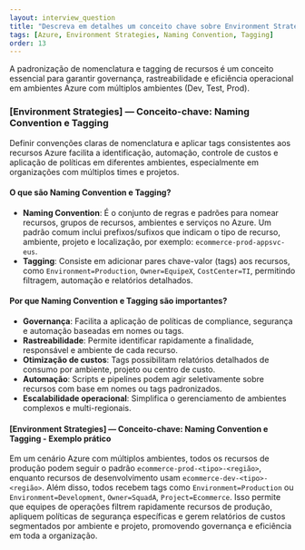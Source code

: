```yaml
---
layout: interview_question
title: "Descreva em detalhes um conceito chave sobre Environment Strategies relevante para arquitetura no Azure"
tags: [Azure, Environment Strategies, Naming Convention, Tagging]
order: 13
---
```


A padronização de nomenclatura e tagging de recursos é um conceito essencial para garantir governança, rastreabilidade e eficiência operacional em ambientes Azure com múltiplos ambientes (Dev, Test, Prod).

### [Environment Strategies] — Conceito-chave: Naming Convention e Tagging

Definir convenções claras de nomenclatura e aplicar tags consistentes aos recursos Azure facilita a identificação, automação, controle de custos e aplicação de políticas em diferentes ambientes, especialmente em organizações com múltiplos times e projetos.

#### O que são Naming Convention e Tagging?

- **Naming Convention**: É o conjunto de regras e padrões para nomear recursos, grupos de recursos, ambientes e serviços no Azure. Um padrão comum inclui prefixos/sufixos que indicam o tipo de recurso, ambiente, projeto e localização, por exemplo: `ecommerce-prod-appsvc-eus`.
- **Tagging**: Consiste em adicionar pares chave-valor (tags) aos recursos, como `Environment=Production`, `Owner=EquipeX`, `CostCenter=TI`, permitindo filtragem, automação e relatórios detalhados.

#### Por que Naming Convention e Tagging são importantes?

- **Governança**: Facilita a aplicação de políticas de compliance, segurança e automação baseadas em nomes ou tags.
- **Rastreabilidade**: Permite identificar rapidamente a finalidade, responsável e ambiente de cada recurso.
- **Otimização de custos**: Tags possibilitam relatórios detalhados de consumo por ambiente, projeto ou centro de custo.
- **Automação**: Scripts e pipelines podem agir seletivamente sobre recursos com base em nomes ou tags padronizados.
- **Escalabilidade operacional**: Simplifica o gerenciamento de ambientes complexos e multi-regionais.

#### [Environment Strategies] — Conceito-chave: Naming Convention e Tagging - Exemplo prático

Em um cenário Azure com múltiplos ambientes, todos os recursos de produção podem seguir o padrão `ecommerce-prod-<tipo>-<região>`, enquanto recursos de desenvolvimento usam `ecommerce-dev-<tipo>-<região>`. Além disso, todos recebem tags como `Environment=Production` ou `Environment=Development`, `Owner=SquadA`, `Project=Ecommerce`. Isso permite que equipes de operações filtrem rapidamente recursos de produção, apliquem políticas de segurança específicas e gerem relatórios de custos segmentados por ambiente e projeto, promovendo governança e eficiência em toda a organização.
